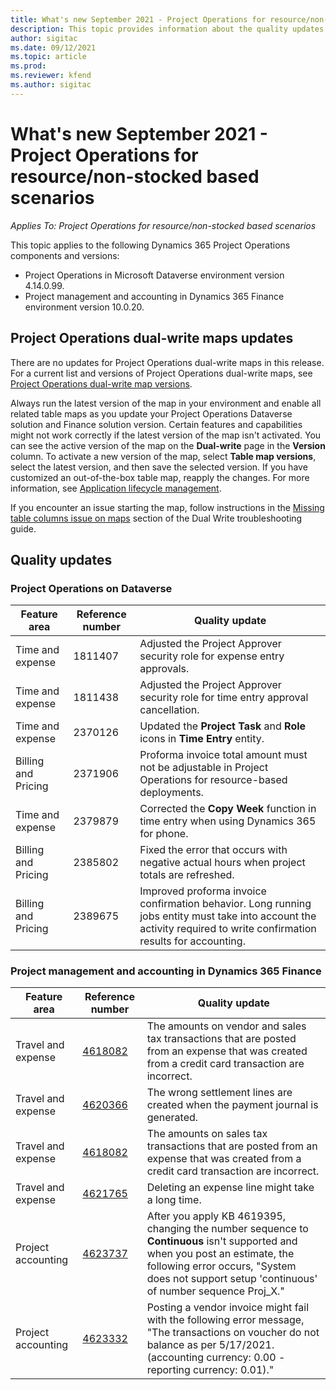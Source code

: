 ```yaml
---
title: What's new September 2021 - Project Operations for resource/non-stocked based scenarios
description: This topic provides information about the quality updates available in the September 2021 release of Project Operations for resource/non-stocked based scenarios.
author: sigitac
ms.date: 09/12/2021
ms.topic: article
ms.prod:
ms.reviewer: kfend 
ms.author: sigitac
---
```


# What's new September 2021 - Project Operations for resource/non-stocked based scenarios

*Applies To: Project Operations for resource/non-stocked based scenarios*

This topic applies to the following Dynamics 365 Project Operations components and versions:

   - Project Operations in Microsoft Dataverse environment version 4.14.0.99.
   - Project management and accounting in Dynamics 365 Finance environment version 10.0.20.

## Project Operations dual-write maps updates

There are no updates for Project Operations dual-write maps in this release. For a current list and versions of Project Operations dual-write maps, see [Project Operations dual-write map versions](../environment/resource-dual-write-maps.md).

Always run the latest version of the map in your environment and enable all related table maps as you update your Project Operations Dataverse solution and Finance solution version. Certain features and capabilities might not work correctly if the latest version of the map isn't activated. You can see the active version of the map on the **Dual-write** page in the **Version** column. To activate a new version of the map, select  **Table map versions**, select the latest version, and then save the selected version. If you have customized an out-of-the-box table map, reapply the changes. For more information, see [Application lifecycle management](/dynamics365/fin-ops-core/dev-itpro/data-entities/dual-write/app-lifecycle-management).

If you encounter an issue starting the map, follow instructions in the [Missing table columns issue on maps](/dynamics365/fin-ops-core/dev-itpro/data-entities/dual-write/dual-write-troubleshooting-finops-upgrades#missing-table-columns-issue-on-maps) section of the Dual Write troubleshooting guide.

## Quality updates

### Project Operations on Dataverse

| **Feature area** | **Reference number** | **Quality update** |
| --- | --- | --- |
| Time and expense | 1811407 | Adjusted the Project Approver security role for expense entry approvals. |
| Time and expense | 1811438 | Adjusted the Project Approver security role for time entry approval cancellation. |
| Time and expense | 2370126 | Updated the **Project Task** and **Role** icons in **Time Entry** entity. |
| Billing and Pricing | 2371906 | Proforma invoice total amount must not be adjustable in Project Operations for resource-based deployments. |
| Time and expense | 2379879 | Corrected the **Copy Week** function in time entry when using Dynamics 365 for phone. |
| Billing and Pricing | 2385802 | Fixed the error that occurs with negative actual hours when project totals are refreshed. |
| Billing and Pricing | 2389675 | Improved proforma invoice confirmation behavior. Long running jobs entity must take into account the activity required to write confirmation results for accounting. |

### Project management and accounting in Dynamics 365 Finance

| Feature area | Reference number | Quality update |
| --- | --- | --- |
| Travel and expense | [4618082](https://fix.lcs.dynamics.com/Issue/Details?kb=4618082&amp;bugId=583101&amp;dbType=3&amp;qc=9c85ac8ca1e5e9cd07fac9e9aa2cb0914724e28b86ad3339dacf7741f554c605) | The amounts on vendor and sales tax transactions that are posted from an expense that was created from a credit card transaction are incorrect. |
| Travel and expense | [4620366](https://fix.lcs.dynamics.com/Issue/Details?kb=4620366&amp;bugId=579485&amp;dbType=3&amp;qc=e864789bd95505ea624c537d585bf113c2de60b97c88439d44693dbd85aa8e92) | The wrong settlement lines are created when the payment journal is generated. |
| Travel and expense | [4618082](https://fix.lcs.dynamics.com/Issue/Details?kb=4618082&amp;bugId=583101&amp;dbType=3&amp;qc=9c85ac8ca1e5e9cd07fac9e9aa2cb0914724e28b86ad3339dacf7741f554c605) | The amounts on sales tax transactions that are posted from an expense that was created from a credit card transaction are incorrect. |
| Travel and expense | [4621765](https://fix.lcs.dynamics.com/Issue/Details?kb=4621765&amp;bugId=587306&amp;dbType=3&amp;qc=6fbfad0123d4e95eaf8d5a5a2f6c354577c991b7905c852ab02d1f94e728a876) | Deleting an expense line might take a long time. |
| Project accounting | [4623737](https://fix.lcs.dynamics.com/Issue/Details?kb=4623737&amp;bugId=598109&amp;dbType=3&amp;qc=4101fc5865201e21815299f2ff11ae46d5d5370510868df86c25ee09a8ca1a0c) | After you apply KB 4619395, changing the number sequence to **Continuous** isn't supported and when you post an estimate, the following error occurs, "System does not support setup 'continuous' of number sequence Proj_X." |
| Project accounting | [4623332](https://fix.lcs.dynamics.com/Issue/Details?kb=4623332&amp;bugId=586034&amp;dbType=3&amp;qc=2f64bb1977c4a9c9dd2ce9de7e72230b86eca14b6295c5bbfb614ea97ad81caf) | Posting a vendor invoice might fail with the following error message, "The transactions on voucher do not balance as per 5/17/2021. (accounting currency: 0.00 - reporting currency: 0.01)." |
